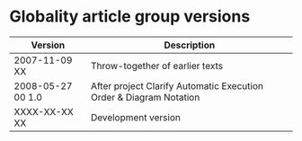 ﻿Globality article group versions
================================

| Version            | Description                                                        |
|--------------------|--------------------------------------------------------------------|
| 2007-11-09 XX      | Throw-together of earlier texts                                    |
| 2008-05-27 00  1.0 | After project Clarify Automatic Execution Order & Diagram Notation |
| XXXX-XX-XX XX      | Development version                                                |

